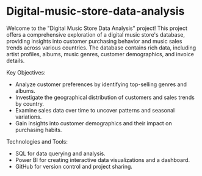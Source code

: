 # Digital-music-store-data-analysis
Welcome to the "Digital Music Store Data Analysis" project! This project offers a comprehensive exploration of a digital music store's database, providing insights into customer purchasing behavior and music sales trends across various countries. The database contains rich data, including artist profiles, albums, music genres, customer demographics, and invoice details.

Key Objectives:
- Analyze customer preferences by identifying top-selling genres and albums.
- Investigate the geographical distribution of customers and sales trends by country.
- Examine sales data over time to uncover patterns and seasonal variations.
- Gain insights into customer demographics and their impact on purchasing habits.

Technologies and Tools:
- SQL for data querying and analysis.
- Power BI for creating interactive data visualizations and a dashboard.
- GitHub for version control and project sharing.
